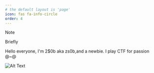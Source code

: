```yaml
---
# the default layout is 'page'
icon: fas fa-info-circle
order: 4
---
```


> [!NOTE]
> Briefly

Hello everyone, I'm 2$0b aka zs0b,and a newbie. I play CTF for passion @~@

![Alt Text](https://media.giphy.com/media/yBvndlpq8aCvS/giphy.gif)



